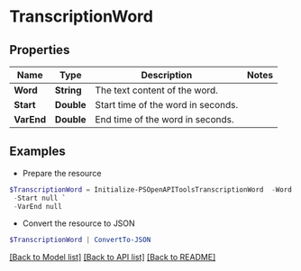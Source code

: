 # TranscriptionWord
## Properties

Name | Type | Description | Notes
------------ | ------------- | ------------- | -------------
**Word** | **String** | The text content of the word. | 
**Start** | **Double** | Start time of the word in seconds. | 
**VarEnd** | **Double** | End time of the word in seconds. | 

## Examples

- Prepare the resource
```powershell
$TranscriptionWord = Initialize-PSOpenAPIToolsTranscriptionWord  -Word null `
 -Start null `
 -VarEnd null
```

- Convert the resource to JSON
```powershell
$TranscriptionWord | ConvertTo-JSON
```

[[Back to Model list]](../README.md#documentation-for-models) [[Back to API list]](../README.md#documentation-for-api-endpoints) [[Back to README]](../README.md)


